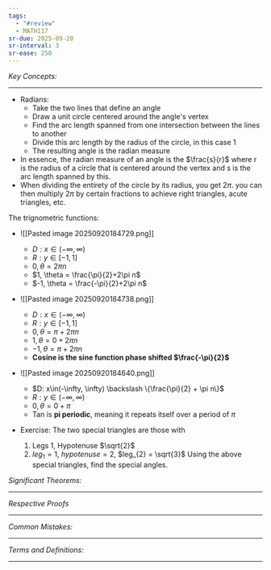 ```yaml
---
tags:
  - "#review"
  - MATH117
sr-due: 2025-09-20
sr-interval: 3
sr-ease: 250
---
```

*Key Concepts:*
___
- Radians:
	- Take the two lines that define an angle
	- Draw a unit circle centered around the angle's vertex
	- Find the arc length spanned from one intersection between the lines to another
	- Divide this arc length by the radius of the circle, in this case 1
	- The resulting angle is the radian measure
- In essence, the radian measure of an angle is the $\frac{s}{r}$ where r is the radius of a circle that is centered around the vertex and s is the arc length spanned by this. 
- When dividing the entirety of the circle by its radius, you get $2\pi$. you can then multiply $2\pi$ by certain fractions to achieve right triangles, acute triangles, etc. 

The trignometric functions:
- ![[Pasted image 20250920184729.png]]
	- $D: x\in(-\infty, \infty)$
	- $R: y\in[-1, 1]$
	- $0, \theta=2\pi n$
	- $1, \theta = \frac{\pi}{2}+2\pi n$
	- $-1, \theta = \frac{-\pi}{2}+2\pi n$
- ![[Pasted image 20250920184738.png]]
	- $D: x\in(-\infty, \infty)$
	- $R: y\in[-1, 1]$
	- $0, \theta = \pi + 2\pi n$
	- $1, \theta = 0+2\pi n$
	- $-1, \theta = \pi+2\pi n$
	- **Cosine is the sine function phase shifted $\frac{-\pi}{2}$**
- ![[Pasted image 20250920184640.png]]
	- $D: x\in(-\infty, \infty) \backslash \{\frac{\pi}{2} + \pi n\}$
	- $R: y\in(-\infty, \infty)$
	- $0, \theta = 0+\pi$
	-  Tan is **pi periodic**, meaning it repeats itself over a period of $\pi$

- Exercise: The two special triangles are those with 
	1.  Legs 1, Hypotenuse $\sqrt{2}$
	2. $leg_{1}= 1$, $hypotenuse = 2$, $leg_{2} = \sqrt{3}$
	Using the above special triangles, find the special angles. 

*Significant Theorems:*
___

*Respective Proofs*
___

*Common Mistakes:*
___

*Terms and Definitions:*
___

